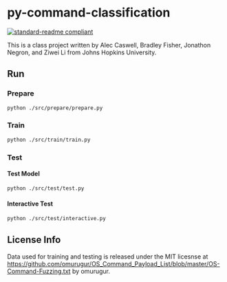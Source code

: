 <!--
 * @Author: liziwei01
 * @Date: 2022-11-01 19:32:03
 * @LastEditors: liziwei01
 * @LastEditTime: 2022-12-03 02:35:06
 * @Description: file content
-->
# py-command-classification

[![standard-readme compliant](https://img.shields.io/badge/readme%20style-standard-brightgreen.svg?style=flat-square)](https://github.com/RichardLitt/standard-readme)

This is a class project written by Alec Caswell, Bradley Fisher, Jonathon Negron, and Ziwei Li from Johns Hopkins University. 

## Run

### Prepare

```bash
python ./src/prepare/prepare.py
```

### Train

```bash
python ./src/train/train.py
```

### Test

#### Test Model

```bash
python ./src/test/test.py
```

#### Interactive Test

```bash
python ./src/test/interactive.py
```

## License Info

Data used for training and testing is released under the MIT licesnse at https://github.com/omurugur/OS_Command_Payload_List/blob/master/OS-Command-Fuzzing.txt by omurugur.